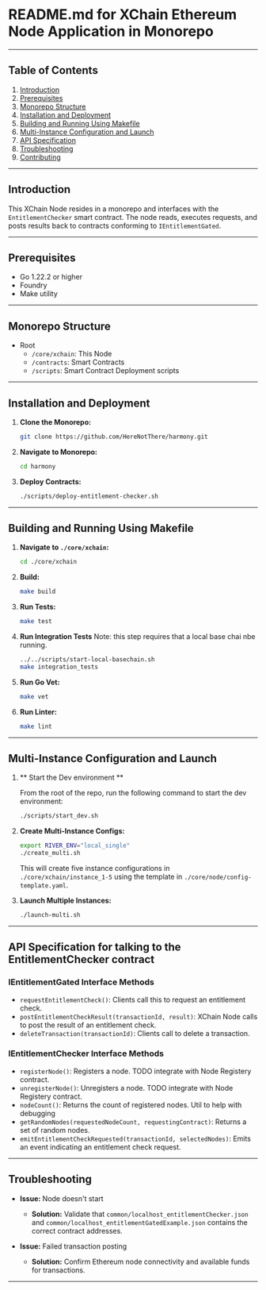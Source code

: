 # README.md for XChain Ethereum Node Application in Monorepo

---

## Table of Contents

1. [Introduction](#introduction)
2. [Prerequisites](#prerequisites)
3. [Monorepo Structure](#monorepo-structure)
4. [Installation and Deployment](#installation-and-deployment)
5. [Building and Running Using Makefile](#building-and-running-using-makefile)
6. [Multi-Instance Configuration and Launch](#multi-instance-configuration-and-launch)
7. [API Specification](#api-specification)
8. [Troubleshooting](#troubleshooting)
9. [Contributing](#contributing)

---

## Introduction

This XChain Node resides in a monorepo and interfaces with the `EntitlementChecker` smart contract. The node reads, executes requests, and posts results back to contracts conforming to `IEntitlementGated`.

---

## Prerequisites

- Go 1.22.2 or higher
- Foundry
- Make utility

---

## Monorepo Structure

- Root
  - `/core/xchain`: This Node
  - `/contracts`: Smart Contracts
  - `/scripts`: Smart Contract Deployment scripts

---

## Installation and Deployment

1. **Clone the Monorepo:**

   ```bash
   git clone https://github.com/HereNotThere/harmony.git
   ```

2. **Navigate to Monorepo:**
   ```bash
   cd harmony
   ```
3. **Deploy Contracts:**
   ```bash
   ./scripts/deploy-entitlement-checker.sh
   ```

---

## Building and Running Using Makefile

1. **Navigate to `./core/xchain`:**

   ```bash
   cd ./core/xchain
   ```

2. **Build:**

   ```bash
   make build
   ```

3. **Run Tests:**

   ```bash
   make test
   ```

4. **Run Integration Tests**
   Note: this step requires that a local base chai nbe running.

   ```bash
   ../../scripts/start-local-basechain.sh
   make integration_tests
   ```

5. **Run Go Vet:**

   ```bash
   make vet
   ```

6. **Run Linter:**
   ```bash
   make lint
   ```

---

## Multi-Instance Configuration and Launch

1. ** Start the Dev environment **

   From the root of the repo, run the following command to start the dev environment:

   ```bash
   ./scripts/start_dev.sh
   ```

1. **Create Multi-Instance Configs:**

   ```bash
   export RIVER_ENV="local_single"
   ./create_multi.sh
   ```

   This will create five instance configurations in `./core/xchain/instance_1-5` using the template in `./core/node/config-template.yaml`.

1. **Launch Multiple Instances:**
   ```bash
   ./launch-multi.sh
   ```

---

## API Specification for talking to the EntitlementChecker contract

### IEntitlementGated Interface Methods

- `requestEntitlementCheck()`: Clients call this to request an entitlement check.
- `postEntitlementCheckResult(transactionId, result)`: XChain Node calls to post the result of an entitlement check.
- `deleteTransaction(transactionId)`: Clients call to delete a transaction.

### IEntitlementChecker Interface Methods

- `registerNode()`: Registers a node. TODO integrate with Node Registery contract.
- `unregisterNode()`: Unregisters a node. TODO integrate with Node Registery contract.
- `nodeCount()`: Returns the count of registered nodes. Util to help with debugging
- `getRandomNodes(requestedNodeCount, requestingContract)`: Returns a set of random nodes.
- `emitEntitlementCheckRequested(transactionId, selectedNodes)`: Emits an event indicating an entitlement check request.

---

## Troubleshooting

- **Issue:** Node doesn't start

  - **Solution:** Validate that `common/localhost_entitlementChecker.json` and `common/localhost_entitlementGatedExample.json` contains the correct contract addresses.

- **Issue:** Failed transaction posting
  - **Solution:** Confirm Ethereum node connectivity and available funds for transactions.

---
